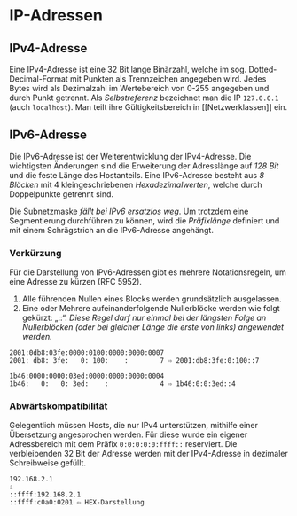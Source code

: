 # IP-Adressen

## IPv4-Adresse
Eine IPv4-Adresse ist eine 32 Bit lange Binärzahl, welche im sog. Dotted-Decimal-Format mit Punkten als Trennzeichen angegeben wird. Jedes Bytes wird als Dezimalzahl im Wertebereich von 0-255 angegeben und durch Punkt getrennt. Als *Selbstreferenz* bezeichnet man die IP `127.0.0.1` (auch `localhost`). Man teilt ihre Gültigkeitsbereich in [[Netzwerklassen]] ein.

## IPv6-Adresse
Die IPv6-Adresse ist der Weiterentwicklung der IPv4-Adresse. Die wichtigsten Änderungen sind die Erweiterung der Adresslänge auf *128 Bit* und die feste Länge des Hostanteils. Eine IPv6-Adresse besteht aus *8 Blöcken* mit 4 kleingeschriebenen *Hexadezimalwerten*, welche durch Doppelpunkte getrennt sind.

Die Subnetzmaske *fällt bei IPv6 ersatzlos weg*. Um trotzdem eine Segmentierung durchführen zu können, wird die *Präfixlänge* definiert und mit einem Schrägstrich an die IPv6-Adresse angehängt.

### Verkürzung
Für die Darstellung von IPv6-Adressen gibt es mehrere Notationsregeln, um eine Adresse zu kürzen (RFC 5952).

1. Alle führenden Nullen eines Blocks werden grundsätzlich ausgelassen. 
2. Eine oder Mehrere aufeinanderfolgende Nullerblöcke werden wie folgt gekürzt: „::“. 
   *Diese Regel darf nur einmal bei der längsten Folge an Nullerblöcken (oder bei gleicher Länge die erste von links) angewendet werden.*

```
2001:0db8:03fe:0000:0100:0000:0000:0007 
2001: db8: 3fe:   0: 100:    :        7 ⇨ 2001:db8:3fe:0:100::7
```

```
1b46:0000:0000:03ed:0000:0000:0000:0004 
1b46:   0:   0: 3ed:    :             4 ⇨ 1b46:0:0:3ed::4
```

### Abwärtskompatibilität
Gelegentlich müssen Hosts, die nur IPv4 unterstützen, mithilfe einer Übersetzung angesprochen werden. Für diese wurde ein eigener Adressbereich mit dem Präfix `0:0:0:0:0:ffff::` reserviert. Die verbleibenden 32 Bit der Adresse werden mit der IPv4-Adresse in dezimaler Schreibweise gefüllt.

```
192.168.2.1 
⇩ 
::ffff:192.168.2.1 
::ffff:c0a0:0201 ⇦ HEX-Darstellung
```
